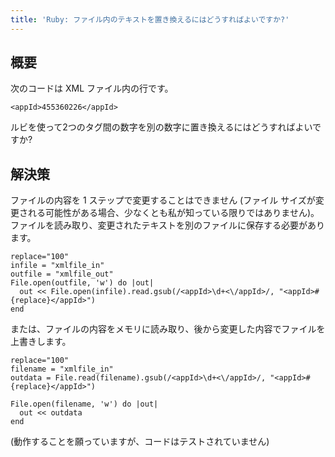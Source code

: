 ```yaml
---
title: 'Ruby: ファイル内のテキストを置き換えるにはどうすればよいですか?'
---
```


## 概要
次のコードは XML ファイル内の行です。

```
<appId>455360226</appId>

```
ルビを使って2つのタグ間の数字を別の数字に置き換えるにはどうすればよいですか?

## 解決策
ファイルの内容を 1 ステップで変更することはできません (ファイル サイズが変更される可能性がある場合、少なくとも私が知っている限りではありません)。
ファイルを読み取り、変更されたテキストを別のファイルに保存する必要があります。

```
replace="100"
infile = "xmlfile_in"
outfile = "xmlfile_out"
File.open(outfile, 'w') do |out|
  out << File.open(infile).read.gsub(/<appId>\d+<\/appId>/, "<appId>#{replace}</appId>")
end  

```
または、ファイルの内容をメモリに読み取り、後から変更した内容でファイルを上書きします。

```
replace="100"
filename = "xmlfile_in"
outdata = File.read(filename).gsub(/<appId>\d+<\/appId>/, "<appId>#{replace}</appId>")

File.open(filename, 'w') do |out|
  out << outdata
end  

```
(動作することを願っていますが、コードはテストされていません)

